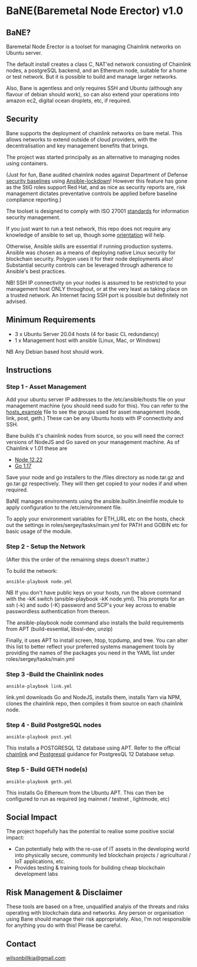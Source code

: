 
  

# BaNE(Baremetal Node Erector) v1.0 

## BaNE?
Baremetal Node Erector is a toolset for managing Chainlink networks on Ubuntu server. 

The default install creates a class C, NAT'ed network consisting of Chainlink nodes, a postgreSQL backend, and an Ethereum node, suitable for a home or test network.  But it is possible to build and manage larger networks.  

Also, Bane is agentless and only requires SSH and Ubuntu (although any flavour of debian should work), so can also extend your operations into amazon ec2, digital ocean droplets, etc, if required.


## Security
Bane supports the deployment of chainlink networks on bare metal. This allows networks to extend outside of cloud providers, with the decentralisation and key management benefits that brings. 

The project was started principally as an alternative to managing nodes using containers.

(Just for fun, Bane audited chainlink nodes against Department of Defense [security baselines]( https://public.cyber.mil/stigs/downloads/?_dl_facet_stigs=operating-systems%2Cunix-linux ) using  [Ansible-lockdown](https://github.com/ansible-lockdown/UBUNTU20-CIS)! However this feature has gone as the StiG roles support Red Hat, and as nice as security reports are, risk management dictates preventative controls be applied before baseline compliance reporting.)  

The toolset is designed to comply with  ISO 27001 [standards](https://www.iso.org/standard/54534.html) for information security management.  

If you just want to run a test network, this repo does not require any knowledge of ansible to set up, though some [orientation](https://docs.ansible.com/) will help.  

Otherwise, Ansible skills are essential if running production systems.  Ansible was chosen as a means of deploying native Linux security for blockchain security. Polygon uses it for their node deployments also! Substantial security controls can be leveraged through adherence to Ansible's best practices.  

NB! SSH IP connectivity on your nodes is assumed to be restricted to your management host ONLY throughout, or at the very least as taking place on a trusted network. An Internet facing SSH port is possible but definitely not advised.   

## Minimum Requirements  
* 3 x Ubuntu Server 20.04 hosts (4 for basic CL redundancy)
* 1 x Management host with ansible (Linux, Mac, or Windows)

NB Any Debian based host should work. 

## Instructions  


### Step 1 - Asset Management  
Add your ubuntu server IP addresses to the /etc/ansible/hosts file on your management machine (you should need sudo for this). You can refer to the [hosts_example](../master/hosts_example) file to see the groups used for asset management (node, link, post, geth.) These can be any Ubuntu hosts with IP connectivity and SSH.


Bane builds it's chainlink nodes from source, so you will need the correct versions of NodeJS and Go saved on your management machine. As of Chainlink v 1.01 these are  
* [Node 12.22](https://nodejs.org/dist/latest-v12.x/node-v12.22.7-linux-x64.tar.gz)
* [Go 1.17](https://golang.org/dl/)

Save your node and go installers to the /files directory as node.tar.gz and go.tar.gz respectively. They will then get copied to your nodes if and when required.

BaNE manages environments using the ansible.builtin.lineinfile module to apply configuration to the /etc/environment file.  

To apply your environment variables for ETH_URL etc on the hosts, check out the settings in roles/sergey/tasks/main.yml for PATH and GOBIN etc for basic usage of the module.  

### Step 2 - Setup the Network   
 (After this the order of the remaining steps doesn't matter.)  

To build the network: 
```
ansible-playbook node.yml
```
NB If you don't have public keys on your hosts, run the above command with the -kK switch (ansible-playbook -kK node.yml).  This prompts for an ssh (-k) and sudo (-K) password and SCP's your key across to enable passwordless authentication from thereon.  

The ansible-playbook node command also installs the build requirements from APT (build-essential, libssl-dev, unzip)  

Finally, it uses APT to install screen, htop, tcpdump, and tree. You can alter this list to better reflect your preferred systems management tools by providing the names of the packages you need in the YAML list under roles/sergey/tasks/main.yml  


### Step 3 -Build the Chainlink nodes
 
```
ansible-playbook link.yml
```

link.yml downloads Go and NodeJS, installs them, installs Yarn via NPM, clones the chainlink repo, then compiles it from source on each chainlink node.  
 
### Step 4 - Build PostgreSQL nodes

```
ansible-playbook post.yml 
```

This installs a POSTGRESQL 12 database using APT.  Refer to the official [chainlink](https://docs.chain.link/docs/connecting-to-a-remote-database/) and [Postgresql]((https://www.postgresql.org/docs/12/server-start.html)) guidance for PostgresQL 12 Database setup.

### Step 5 - Build GETH node(s)  

```
ansible-playbook geth.yml 
```
This installs Go Ethereum from the Ubuntu APT. This can then be configured to run as required (eg mainnet / testnet , lightmode, etc) 


## Social Impact
The project hopefully has the potential to realise some positive social impact: 
* Can potentially help with the re-use of IT assets in the developing world into physically secure, community led blockchain projects / agricultural / IoT applications, etc.
* Provides testing & training tools for building cheap blockchain development labs

## Risk Management & Disclaimer
These tools are based on a free, unqualified analyis of the threats and risks operating with blockchain data and networks. Any person or organisation using Bane should manage their risk appropriately.
Also, I'm not responsible for anything you do with this! Please be careful.

## Contact
wilsonbillkia@gmail.com
